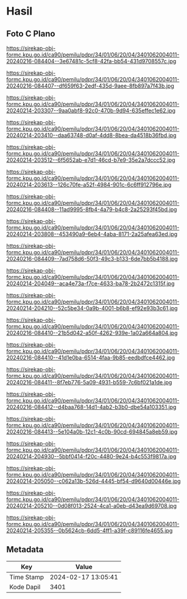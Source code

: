 # Hasil

## Foto C Plano

https://sirekap-obj-formc.kpu.go.id/ca90/pemilu/pdpr/34/01/06/20/04/3401062004011-20240216-084404--3e67481c-5cf8-42fa-bb54-431d9708557c.jpg

https://sirekap-obj-formc.kpu.go.id/ca90/pemilu/pdpr/34/01/06/20/04/3401062004011-20240216-084407--df659f63-2edf-435d-9aee-8fb897a7f43b.jpg

https://sirekap-obj-formc.kpu.go.id/ca90/pemilu/pdpr/34/01/06/20/04/3401062004011-20240214-203307--9aa0abf8-92c0-470b-9d94-635effec1e62.jpg

https://sirekap-obj-formc.kpu.go.id/ca90/pemilu/pdpr/34/01/06/20/04/3401062004011-20240214-203410--daa63748-d0af-4dd8-8bea-da4518b36fbd.jpg

https://sirekap-obj-formc.kpu.go.id/ca90/pemilu/pdpr/34/01/06/20/04/3401062004011-20240214-203512--6f5652ab-e7d1-46cd-b7e9-35e2a7dccc52.jpg

https://sirekap-obj-formc.kpu.go.id/ca90/pemilu/pdpr/34/01/06/20/04/3401062004011-20240214-203613--126c70fe-a52f-4984-901c-6c6ff912796e.jpg

https://sirekap-obj-formc.kpu.go.id/ca90/pemilu/pdpr/34/01/06/20/04/3401062004011-20240216-084408--11ad9995-8fb4-4a79-b4c8-2a25293f45bd.jpg

https://sirekap-obj-formc.kpu.go.id/ca90/pemilu/pdpr/34/01/06/20/04/3401062004011-20240214-203808--453490a9-6eb4-4aba-8171-2a25afea63ed.jpg

https://sirekap-obj-formc.kpu.go.id/ca90/pemilu/pdpr/34/01/06/20/04/3401062004011-20240216-084409--7ad758d6-50f3-49c3-b133-6de7bb5b4188.jpg

https://sirekap-obj-formc.kpu.go.id/ca90/pemilu/pdpr/34/01/06/20/04/3401062004011-20240214-204049--aca4e73a-f7ce-4633-ba78-2b2472c1315f.jpg

https://sirekap-obj-formc.kpu.go.id/ca90/pemilu/pdpr/34/01/06/20/04/3401062004011-20240214-204210--52c5be34-0a9b-4001-b6b8-ef92e93b3c61.jpg

https://sirekap-obj-formc.kpu.go.id/ca90/pemilu/pdpr/34/01/06/20/04/3401062004011-20240216-084410--21b5d042-a50f-4262-939e-1a02a664a804.jpg

https://sirekap-obj-formc.kpu.go.id/ca90/pemilu/pdpr/34/01/06/20/04/3401062004011-20240216-084410--41d1e0ba-6514-4faa-9b85-eedbdfce4462.jpg

https://sirekap-obj-formc.kpu.go.id/ca90/pemilu/pdpr/34/01/06/20/04/3401062004011-20240216-084411--8f7eb776-5a09-4931-b559-7c6bf021a1de.jpg

https://sirekap-obj-formc.kpu.go.id/ca90/pemilu/pdpr/34/01/06/20/04/3401062004011-20240216-084412--d4baa768-14d1-4ab2-b3b0-dbe54a103351.jpg

https://sirekap-obj-formc.kpu.go.id/ca90/pemilu/pdpr/34/01/06/20/04/3401062004011-20240216-084413--5e104a0b-12c1-4c0b-90cd-694845a8eb59.jpg

https://sirekap-obj-formc.kpu.go.id/ca90/pemilu/pdpr/34/01/06/20/04/3401062004011-20240214-204930--5bbf0414-f20c-4480-9e24-b4c553f9817a.jpg

https://sirekap-obj-formc.kpu.go.id/ca90/pemilu/pdpr/34/01/06/20/04/3401062004011-20240214-205050--c062a13b-526d-4445-bf54-d9640d00446e.jpg

https://sirekap-obj-formc.kpu.go.id/ca90/pemilu/pdpr/34/01/06/20/04/3401062004011-20240214-205210--0d08f013-2524-4ca1-a0eb-d43ea9d69708.jpg

https://sirekap-obj-formc.kpu.go.id/ca90/pemilu/pdpr/34/01/06/20/04/3401062004011-20240214-205355--0b5624cb-6dd5-4ff1-a39f-c89116fe4655.jpg


## Metadata

| Key        | Value               |
| ---------- | ------------------- |
| Time Stamp | 2024-02-17 13:05:41 |
| Kode Dapil | 3401                |



